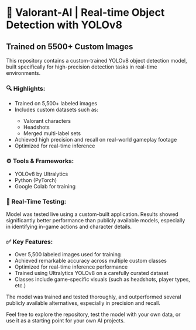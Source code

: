 <html>
    <h1>🚀 Valorant-AI | Real-time Object Detection with YOLOv8</h1> 
    <h2>Trained on 5500+ Custom Images</h2>

This repository contains a custom-trained YOLOv8 object detection model, built specifically for high-precision detection tasks in real-time environments.
    <h3>🔍 Highlights:</h3>
    <ul>
        <li>Trained on 5,500+ labeled images</li>
        <li>Includes custom datasets such as:</li>
        <ul>
            <li>Valorant characters</li>
            <li>Headshots</li>
            <li>Merged multi-label sets</li>
        </ul>
        <li>Achieved high precision and recall on real-world gameplay footage</li>
        <li>Optimized for real-time inference</li>
    </ul>
    <h3>⚙️ Tools & Frameworks:</h3>
    <ul>
        <li>YOLOv8 by Ultralytics</li>
        <li>Python (PyTorch)</li>
        <li>Google Colab for training</li>
    </ul>
    <h3>📸 Real-Time Testing:</h3>
    <p>
        Model was tested live using a custom-built application. Results showed significantly better performance than publicly available models, especially in identifying in-game actions and character details.
    </p>
    <h3>✅ Key Features:</h3>
    <ul>
        <li>Over 5,500 labeled images used for training</li>
        <li>Achieved remarkable accuracy across multiple custom classes</li>
        <li>Optimized for real-time inference performance</li>
        <li>Trained using Ultralytics YOLOv8 on a carefully curated dataset</li>
        <li>Classes include game-specific visuals (such as headshots, player types, etc.)</li>
    </ul>

   <p>
        The model was trained and tested thoroughly, and outperformed several publicly available alternatives, especially in precision and recall.
    </p>

  <p>
        Feel free to explore the repository, test the model with your own data, or use it as a starting point for your own AI projects.
    </p>
</html>
